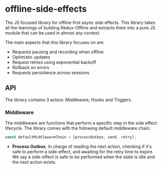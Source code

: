 # offline-side-effects
The JS focused library for offline first async side effects. This library takes all the learnings of building Redux-Offline and extracts them into a pure JS module that can be used in almost any context.

The main aspects that this library focuses on are:

- Requests pausing and recording when offline
- Optimistic updates
- Request retries using exponential backoff
- Rollback on errors
- Requests persistence across sessions

## API

The library contains 3 actors: Middleware, Hooks and Triggers.

### Middleware

The middleware are functions that perform a specific step in the side effect lifecycle.
The library comes with the following default middleware chain:

```js
const defaultMiddlewareChain = [processOutbox, send, retry];
```

- **Process Outbox.** In charge of reading the next action, checking if it's safe to perform a side-effect, and awaiting for the retry time to expire. We say a side-effect is safe to be performed when the state is idle and the next action exists.
